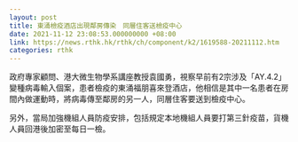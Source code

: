 ```yaml
---
layout: post
title: 東涌檢疫酒店出現鄰房傳染　同層住客送檢疫中心
date: 2021-11-12 23:08:53.000000000 +08:00
link: https://news.rthk.hk/rthk/ch/component/k2/1619588-20211112.htm
categories: rthk
---
```


政府專家顧問、港大微生物學系講座教授袁國勇，視察早前有2宗涉及「AY.4.2」變種病毒輸入個案，患者檢疫的東涌福朋喜來登酒店，他相信是其中一名患者在房間內做運動時，將病毒傳至鄰房的另一人，同層住客要送到檢疫中心。

另外，當局加強機組人員防疫安排，包括規定本地機組人員要打第三針疫苗，貨機人員回港後加密至每日一檢。
